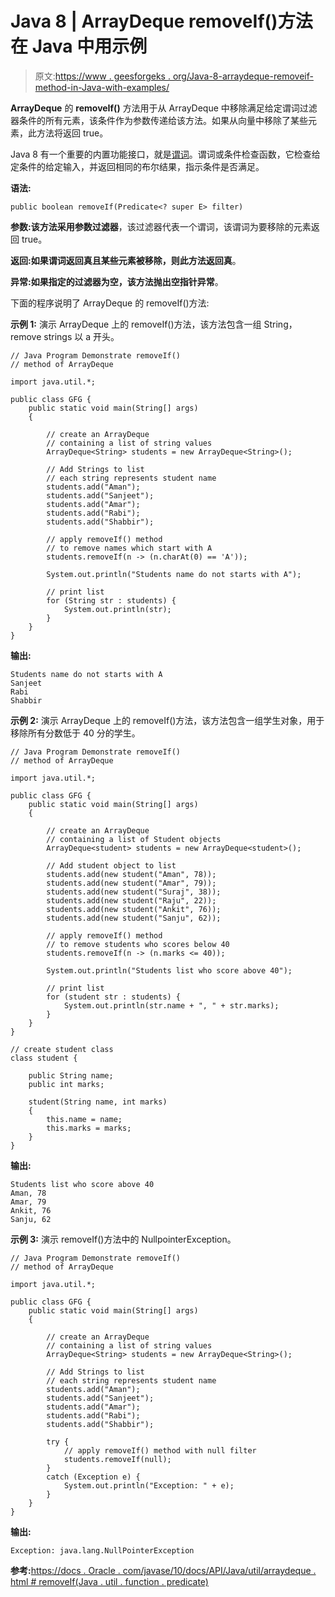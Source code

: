 # Java 8 | ArrayDeque removeIf()方法在 Java 中用示例

> 原文:[https://www . geesforgeks . org/Java-8-arraydeque-removeif-method-in-Java-with-examples/](https://www.geeksforgeeks.org/java-8-arraydeque-removeif-method-in-java-with-examples/)

**ArrayDeque** 的 **removeIf()** 方法用于从 ArrayDeque 中移除满足给定谓词过滤器条件的所有元素，该条件作为参数传递给该方法。如果从向量中移除了某些元素，此方法将返回 true。

Java 8 有一个重要的内置功能接口，就是[谓词](https://www.geeksforgeeks.org/java-8-predicate-with-examples/)。谓词或条件检查函数，它检查给定条件的给定输入，并返回相同的布尔结果，指示条件是否满足。

**语法:**

```
public boolean removeIf(Predicate<? super E> filter)
```

**参数:**该方法采用参数**过滤器**，该过滤器代表一个谓词，该谓词为要移除的元素返回 true。

**返回:**如果谓词返回真且某些元素被移除，则此方法返回**真**。

**异常:**如果指定的过滤器为空，该方法抛出**空指针异常**。

下面的程序说明了 ArrayDeque 的 removeIf()方法:

**示例 1:** 演示 ArrayDeque 上的 removeIf()方法，该方法包含一组 String，remove strings 以 a 开头。

```
// Java Program Demonstrate removeIf()
// method of ArrayDeque

import java.util.*;

public class GFG {
    public static void main(String[] args)
    {

        // create an ArrayDeque
        // containing a list of string values
        ArrayDeque<String> students = new ArrayDeque<String>();

        // Add Strings to list
        // each string represents student name
        students.add("Aman");
        students.add("Sanjeet");
        students.add("Amar");
        students.add("Rabi");
        students.add("Shabbir");

        // apply removeIf() method
        // to remove names which start with A
        students.removeIf(n -> (n.charAt(0) == 'A'));

        System.out.println("Students name do not starts with A");

        // print list
        for (String str : students) {
            System.out.println(str);
        }
    }
}
```

**输出:**

```
Students name do not starts with A
Sanjeet
Rabi
Shabbir

```

**示例 2:** 演示 ArrayDeque 上的 removeIf()方法，该方法包含一组学生对象，用于移除所有分数低于 40 分的学生。

```
// Java Program Demonstrate removeIf()
// method of ArrayDeque

import java.util.*;

public class GFG {
    public static void main(String[] args)
    {

        // create an ArrayDeque
        // containing a list of Student objects
        ArrayDeque<student> students = new ArrayDeque<student>();

        // Add student object to list
        students.add(new student("Aman", 78));
        students.add(new student("Amar", 79));
        students.add(new student("Suraj", 38));
        students.add(new student("Raju", 22));
        students.add(new student("Ankit", 76));
        students.add(new student("Sanju", 62));

        // apply removeIf() method
        // to remove students who scores below 40
        students.removeIf(n -> (n.marks <= 40));

        System.out.println("Students list who score above 40");

        // print list
        for (student str : students) {
            System.out.println(str.name + ", " + str.marks);
        }
    }
}

// create student class
class student {

    public String name;
    public int marks;

    student(String name, int marks)
    {
        this.name = name;
        this.marks = marks;
    }
}
```

**输出:**

```
Students list who score above 40
Aman, 78
Amar, 79
Ankit, 76
Sanju, 62

```

**示例 3:** 演示 removeIf()方法中的 NullpointerException。

```
// Java Program Demonstrate removeIf()
// method of ArrayDeque

import java.util.*;

public class GFG {
    public static void main(String[] args)
    {

        // create an ArrayDeque
        // containing a list of string values
        ArrayDeque<String> students = new ArrayDeque<String>();

        // Add Strings to list
        // each string represents student name
        students.add("Aman");
        students.add("Sanjeet");
        students.add("Amar");
        students.add("Rabi");
        students.add("Shabbir");

        try {
            // apply removeIf() method with null filter
            students.removeIf(null);
        }
        catch (Exception e) {
            System.out.println("Exception: " + e);
        }
    }
}
```

**输出:**

```
Exception: java.lang.NullPointerException

```

**参考:**[https://docs . Oracle . com/javase/10/docs/API/Java/util/arraydeque . html # removeIf(Java . util . function . predicate)](https://docs.oracle.com/javase/10/docs/api/java/util/ArrayDeque.html#removeIf(java.util.function.Predicate))